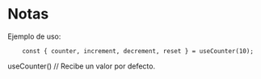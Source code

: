 # Notas 

Ejemplo de uso:

```
    const { counter, increment, decrement, reset } = useCounter(10);
```

useCounter() // Recibe un valor por defecto.